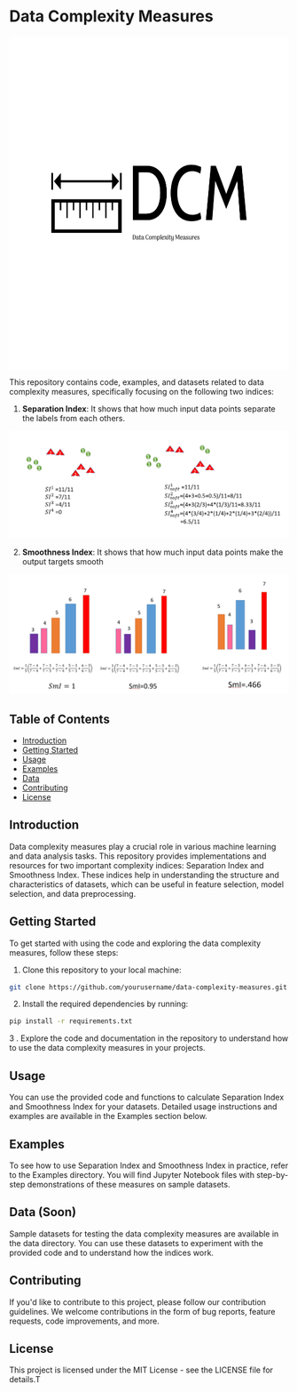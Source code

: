 # Data Complexity Measures



<div align="center">
<img align="center" src="images/logo.png" alt="Logo" width = 640px height = 600px>
</div>

This repository contains code, examples, and datasets related to data complexity measures, specifically focusing on the following two indices:

1. **Separation Index**: It shows that how much input data points separate the labels from each others.

![SI](images/si.png)


2. **Smoothness Index**: It shows that how much input data points make the output targets smooth


![SMI](images/smi.png)

## Table of Contents

- [Introduction](#introduction)
- [Getting Started](#getting-started)
- [Usage](#usage)
- [Examples](#examples)
- [Data](#data)
- [Contributing](#contributing)
- [License](#license)

## Introduction

Data complexity measures play a crucial role in various machine learning and data analysis tasks. This repository provides implementations and resources for two important complexity indices: Separation Index and Smoothness Index. These indices help in understanding the structure and characteristics of datasets, which can be useful in feature selection, model selection, and data preprocessing.

## Getting Started

To get started with using the code and exploring the data complexity measures, follow these steps:

1. Clone this repository to your local machine:

```bash
git clone https://github.com/yourusername/data-complexity-measures.git
```


2. Install the required dependencies by running:


```bash
pip install -r requirements.txt
```


3 . Explore the code and documentation in the repository to understand how to use the data complexity measures in your projects.



## Usage
You can use the provided code and functions to calculate Separation Index and Smoothness Index for your datasets. Detailed usage instructions and examples are available in the Examples section below.

## Examples
To see how to use Separation Index and Smoothness Index in practice, refer to the Examples directory. You will find Jupyter Notebook files with step-by-step demonstrations of these measures on sample datasets.

## Data (Soon)
Sample datasets for testing the data complexity measures are available in the data directory. You can use these datasets to experiment with the provided code and to understand how the indices work.

## Contributing
If you'd like to contribute to this project, please follow our contribution guidelines. We welcome contributions in the form of bug reports, feature requests, code improvements, and more.

## License
This project is licensed under the MIT License - see the LICENSE file for details.T
